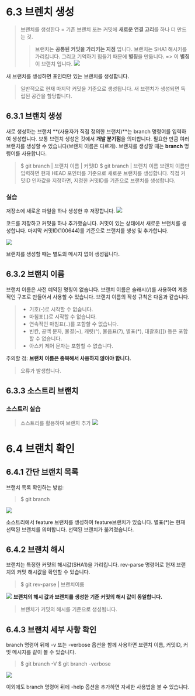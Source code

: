 # 6.3 브렌치 생성
>브랜치를 생성한다 = 기존 브랜치 또는 커밋에 **새로운 연결 고리**를 하나 더 만드는 것.
> > 브랜치는 **공통된 커밋을 가리키는 지점** 입니다.
> > 브랜치는  SHA1 해시키를 가리킵니다. 그리고 기억하기 힘들기 때문에 **별칭**을 만듦니다. => 이 **별칭**이 브랜치 입니다.
![](https://github.com/moolgutree/OSS-Needed-for-class/blob/main/06w%20Organize/%EB%B8%8C%EB%9E%9C%EC%B9%98%EB%8A%94%20%EA%B3%B5%ED%86%B5%EB%90%9C%20%EC%BB%A4%EB%B0%8B%EC%9D%84%20%EA%B0%80%EB%A6%AC%ED%82%A4%EB%8A%94%20%EC%A7%80%EC%A0%90.png?raw=true)

새 브랜치를 생성하면 포인터만 있는 브랜치를 생성합니다.
> 일반적으로 현재 마지막 커밋을 기준으로 생성됩니다.
새 브랜치가 생성되면 독립된 공간을 할당합니다.

## 6.3.1 브랜치 생성
새로 생성하는 브랜치 **(사용자가 직접 정의한 브랜치)**는 branch 명령어를 입력하여 생성합니다.
보통 브랜치 생성은 깃에서 **개발 분기점**을 의미합니다. 필요한 만큼 여러 브랜치를 생성할 수 있습니다(브랜치 이름은 다르게).
브랜치를 생성할 때는 **branch** 명령어를 사용합니다.
> $ git branch | 브랜치 이름 | 커밋ID
> $ git branch | 브랜치 이름
브랜치 이름만 입력하면 현재 HEAD 포인터를 기준으로 새로운 브랜치를 생성합니다.
직접 커밋ID 인자값을 지정하면, 지정한 커밋ID를 기준으로 브랜치를 생성합니다.

### 실습
저장소에 새로운 파일을 하나 생성한 후 저장합니다.
![](https://github.com/moolgutree/OSS-Needed-for-class/blob/main/06w%20Organize/gitbush%EC%8B%A4%EC%8A%B51.png)

코드를 저장하고 커밋을 하나 추가했습니다.
커밋이 있는 상태에서 새로운 브랜치를 생성합니다.
마지막 커밋ID(100644)를 기준으로 브랜치를 생성 및 추가합니다.

![](https://github.com/moolgutree/OSS-Needed-for-class/blob/main/06w%20Organize/gitbush%EC%8B%A4%EC%8A%B52.png)

브랜치를 생성할 때는 별도의 메시지 없이 생성됩니다.

## 6.3.2 브랜치 이름
브랜치 이름은 사전 예약된 명칭이 없습니다.
브랜치 이름은 슬래시(/)를 사용하여 계층적인 구조로 만들어서 사용할 수 있습니다.
브랜치 이름의 작성 규칙은 다음과 같습니다.
> * 기호(-)로 시작할 수 없습니다.
> * 마침표(.)로 시작할 수 없습니다.
> * 연속적인 마침표(..)를 포함할 수 없습니다.
> * 빈칸, 공백 문자, 물결(~), 캐럿(^), 물음표(?), 별표(*), 대괄호([]) 등은 포함할 수 없습니다.
> * 아스키 제어 문자는 포함할 수 없습니다.

주의할 점: **브랜치 이름은 중복해서 사용하지 않아야 합니다.**
> 오류가 발생합니다.

## 6.3.3 소스트리 브랜치
### 소스트리 실습
> 소스트리를 활용하여 브랜치 추가
![](https://github.com/moolgutree/OSS-Needed-for-class/blob/main/06w%20Organize/%EC%86%8C%EC%8A%A4%ED%8A%B8%EB%A6%AC%20%EC%BA%A1%EC%B3%90.png)

# 6.4 브랜치 확인
## 6.4.1 간단 브랜치 목록
브랜치 목록 확인하는 방법:
> $ git branch

![](https://github.com/moolgutree/OSS-Needed-for-class/blob/main/06w%20Organize/gitbush%EC%8B%A4%EC%8A%B53.png)

소스트리에서 feature 브랜치를 생성하여 feature브랜치가 있습니다.
별표(*)는 현재 선택된 브랜치를 의미합니다.
선택된 브랜치가 옮겨졌습니다.

## 6.4.2 브랜치 해시
브랜치는 특정한 커밋의 해시값(SHA1)을 가리킵니다.
rev-parse 명령어로 현재 브랜치의 커밋 해시값을 확인할 수 있습니다.
> $ git rev-parse | 브랜치이름

![](https://github.com/moolgutree/OSS-Needed-for-class/blob/main/06w%20Organize/gitbush%EC%8B%A4%EC%8A%B54.png)
**브랜치의 해시 값과 브랜치를 생성한 기준 커밋의 해시 값이 동일합니다.**
> 브랜치가 커밋의 해시를 기준으로 생성됩니다.

## 6.4.3 브랜치 세부 사항 확인
branch 명령어 뒤에 -v 또는 -verbose 옵션을 함께 사용하면 브랜치 이름, 커밋ID, 커밋 메시지를 같이 볼 수 있습니다.
> $ git branch -V
> $ git branch -verbose

![](https://github.com/moolgutree/OSS-Needed-for-class/blob/main/06w%20Organize/gitbush%EC%8B%A4%EC%8A%B55.png)

이외에도 branch 명령어 뒤에 -help 옵션을 추가하면 자세한 사용법을 불 수 있습니다.
